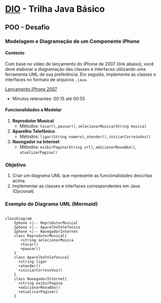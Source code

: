 # [DIO](www.dio.me) - Trilha Java Básico

## POO - Desafio

### Modelagem e Diagramação de um Componente iPhone


#### Contexto
Com base no vídeo de lançamento do iPhone de 2007 (link abaixo), você deve elaborar a diagramação das classes e interfaces utilizando uma ferramenta UML de sua preferência. Em seguida, implemente as classes e interfaces no formato de arquivos `.java`.

[Lançamento iPhone 2007](https://www.youtube.com/watch?v=9ou608QQRq8)
- Minutos relevantes: 00:15 até 00:55

#### Funcionalidades a Modelar
1. **Reprodutor Musical**
   - Métodos: `tocar()`, `pausar()`, `selecionarMusica(String musica)`
2. **Aparelho Telefônico**
   - Métodos: `ligar(String numero)`, `atender()`, `iniciarCorreioVoz()`
3. **Navegador na Internet**
   - Métodos: `exibirPagina(String url)`, `adicionarNovaAba()`, `atualizarPagina()`

### Objetivo
1. Criar um diagrama UML que represente as funcionalidades descritas acima.
2. Implementar as classes e interfaces correspondentes em Java (Opcional).

### Exemplo de Diagrama UML (Mermaid)
```mermaid

classDiagram
    Iphone <|-- ReprodutorMusical 
    Iphone <|-- AparelhoTelefonico
    Iphone <|-- NavegadorInternet
    class ReprodutorMusical{
       +string selecionarMusica
       +tocar() 
       +pausar()    
    }
    class AparelhoTelefonico{
      +string ligar
      +atender()
      +iniciarCorreioVoz()
    }
    class NavegadorInternet{
      +string exibirPagina
      +adicionarNovaAba()
      +atualizarPagina() 
    }


```
